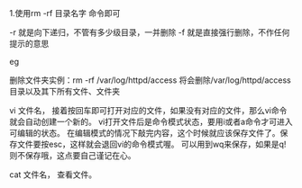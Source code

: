 1.使用rm -rf 目录名字 命令即可

-r 就是向下递归，不管有多少级目录，一并删除
-f 就是直接强行删除，不作任何提示的意思

eg

删除文件夹实例：rm -rf /var/log/httpd/access
将会删除/var/log/httpd/access目录以及其下所有文件、文件夹

vi 文件名，
接着按回车即可打开对应的文件，如果没有对应的文件，那么vi命令就会自动创建一个新的。
vi打开文件后是命令模式状态，要用i或者a命令才可进入可编辑的状态。
在编辑模式的情况下敲完内容，这个时候就应该保存文件了。保存文件要按esc，这样就会退回vi的命令模式喔。
可以用到wq来保存，如果是q!则不保存哦，这点要自己谨记在心。

cat 文件名， 查看文件。